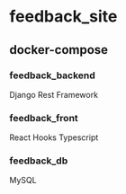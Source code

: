 # feedback_site

## docker-compose

### feedback_backend

Django Rest Framework

### feedback_front

React Hooks
Typescript

### feedback_db

MySQL
